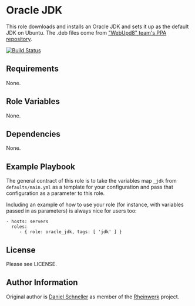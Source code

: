 Oracle JDK
=========

This role downloads and installs an Oracle JDK and sets it up as the default JDK on Ubuntu. The .deb files come from ["WebUpd8" team's PPA repository](https://launchpad.net/~webupd8team/+archive/ubuntu/java).

[![Build Status](https://github.com/Rheinwerk/ansible-role-oracle_jdk/actions/workflows/ci.yml/badge.svg)](https://github.com/Rheinwerk/ansible-role-oracle_jdk/actions/workflows/ci.yml)

Requirements
------------

None.

Role Variables
--------------

None.

Dependencies
-----------

None.

Example Playbook
----------------

The general contract of this role is to take the variables map `_jdk` from `defaults/main.yml` as a template for your configuration and pass that configuration as a parameter to this role.

Including an example of how to use your role (for instance, with variables passed in as parameters) is always nice for users too:

    - hosts: servers
      roles:
         - { role: oracle_jdk, tags: [ 'jdk' ] }

License
-------

Please see LICENSE.

Author Information
------------------

Original author is [Daniel Schneller](https://github.com/dschneller) as member of the [Rheinwerk](https://github.com/Rheinwerk) project.

